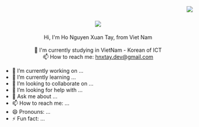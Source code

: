 <img align="right" src="https://visitor-badge.laobi.icu/badge?page_id=zumrudu-anka.zumrudu-anka">

<h1 align="center">
  <a href="https://git.io/typing-svg">
    <img src="https://readme-typing-svg.herokuapp.com/?lines=Hello,+There!+👋;This+is+Hnxtay....;Nice+to+meet+you!&center=true&size=30">
  </a>
</h1>

<p align="center">
  Hi, I'm Ho Nguyen Xuan Tay,  from Viet Nam
  <br>
  <br>
  🔬 I'm currently studying in VietNam - Korean of ICT 
<!--   <br> -->
<!--   🎓 I graduated from -->
<!--   <br>
  🎓 I graduated from Ly Tu Trong High School -->
<!--   <br>
  💻 I love writing code and learn anythings about it -->
  <br>
  📫 How to reach me: <a href="mailto: hnxtay.dev@gmail.com">hnxtay.dev@gmail.com</a>
</p>

- 🔭 I’m currently working on ...
- 🌱 I’m currently learning ...
- 👯 I’m looking to collaborate on ...
- 🤔 I’m looking for help with ...
- 💬 Ask me about ...
- 📫 How to reach me: ...
- 😄 Pronouns: ...
- ⚡ Fun fact: ...

